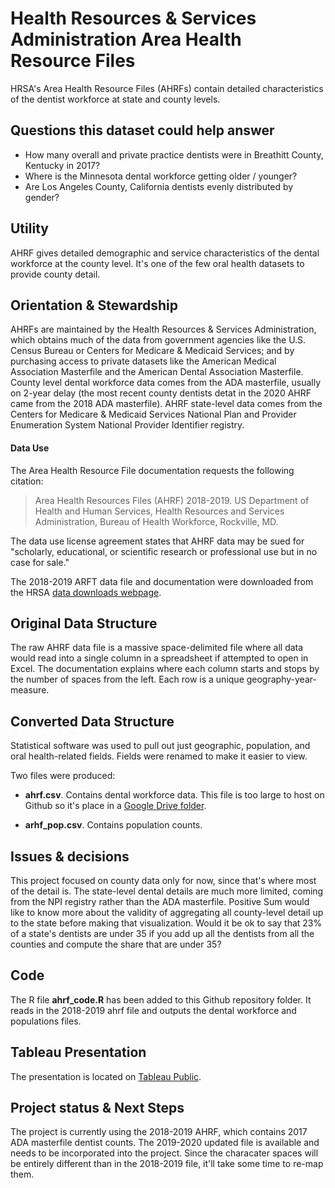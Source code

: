 # Health Resources & Services Administration Area Health Resource Files

HRSA's Area Health Resource Files (AHRFs) contain detailed characteristics of the dentist workforce at state and county levels. 

## Questions this dataset could help answer

* How many overall and private practice dentists were in Breathitt County, Kentucky in 2017?
* Where is the Minnesota dental workforce getting older / younger?
* Are Los Angeles County, California dentists evenly distributed by gender?

## Utility

AHRF gives detailed demographic and service characteristics of the dental workforce at the county level. It's one of the few oral health datasets to provide county detail. 

## Orientation & Stewardship  

AHRFs are maintained by the Health Resources & Services Administration, which obtains much of the data from government agencies like the U.S. Census Bureau or Centers for Medicare & Medicaid Services; and by purchasing access to private datasets like the American Medical Association Masterfile and the American Dental Association Masterfile. County level dental workforce data comes from the ADA masterfile, usually on 2-year delay (the most recent county dentists detat in the 2020 AHRF came from the 2018 ADA masterfile). AHRF state-level data comes from the Centers for Medicare & Medicaid Services National Plan and Provider Enumeration System National Provider Identifier registry. 

#### Data Use

The Area Health Resource File documentation requests the following citation:
> Area Health Resources Files (AHRF) 2018-2019. US Department of Health and Human Services, Health Resources and Services Administration, Bureau of Health Workforce, Rockville, MD.

The data use license agreement states that AHRF data may be sued for "scholarly, educational, or scientific research or professional use but in no case for sale." 

The 2018-2019 ARFT data file and documentation were downloaded from the HRSA [data downloads webpage](https://data.hrsa.gov/data/download).

## Original Data Structure

The raw AHRF data file is a massive space-delimited file where all data would read into a single column in a spreadsheet if attempted to open in Excel. The documentation explains where each column starts and stops by the number of spaces from the left. Each row is a unique geography-year-measure.

## Converted Data Structure

Statistical software was used to pull out just geographic, population, and oral health-related fields. Fields were renamed to make it easier to view. 

Two files were produced:

* **ahrf.csv**. Contains dental workforce data. This file is too large to host on Github so it's place in a [Google Drive folder](https://drive.google.com/file/d/1IegxMxYPn6-Gc1ghDkIejj9lsyk0zNZs/view?usp=sharing).

* **arhf_pop.csv**. Contains population counts.

## Issues & decisions

This project focused on county data only for now, since that's where most of the detail is. The state-level dental details are much more limited, coming from the NPI registry rather than the ADA masterfile. Positive Sum would like to know more about the validity of aggregating all county-level detail up to the state before making that visualization. Would it be ok to say that 23% of a state's dentists are under 35 if you add up all the dentists from all the counties and compute the share that are under 35?

## Code

The R file **ahrf_code.R** has been added to this Github repository folder. It reads in the 2018-2019 ahrf file and outputs the dental workforce and populations files.

## Tableau Presentation

The presentation is located on [Tableau Public](https://public.tableau.com/profile/association.of.state.territorial.dental.directors#!/vizhome/HRSAAreaHealthResourceFiles/Orientation).

## Project status & Next Steps

The project is currently using the 2018-2019 AHRF, which contains 2017 ADA masterfile dentist counts. The 2019-2020 updated file is available and needs to be incorporated into the project. Since the characater spaces will be entirely different than in the 2018-2019 file, it'll take some time to re-map them.
